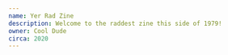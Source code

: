 ```yaml
---
name: Yer Rad Zine
description: Welcome to the raddest zine this side of 1979!
owner: Cool Dude
circa: 2020
---
```

